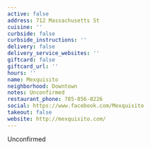 ```yaml
---
active: false
address: 712 Massachusetts St
cuisine: ''
curbside: false
curbside_instructions: ''
delivery: false
delivery_service_websites: ''
giftcard: false
giftcard_url: ''
hours: ''
name: Mexquisito
neighborhood: Downtown
notes: Unconfirmed
restaurant_phone: 785-856-8226
social: https://www.facebook.com/Mexquisito
takeout: false
website: http://mexquisito.com/
---
```


Unconfirmed